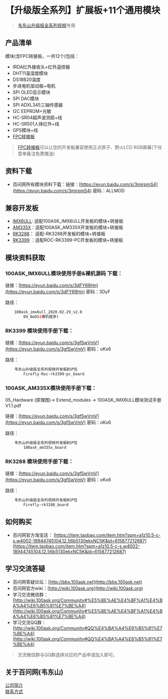 # 【升级版全系列】扩展板+11个通用模块
> [韦东山升级版全系列视频](http://weidongshan.gitee.io/informationdownloadcenter/documentation/videos_tutorial/embedded_linux/full_range_phase1.html)专用

## 产品清单
模块(含FPC转接板，一共12个)包括：
- IRDA红外接收头+红外遥控器
- DHT11温湿度模块
- DS18B20温度
- 步进电机驱动板+电机
- SPI OLED显示模块
- SPI DAC模块
- SPI ADXL345三轴传感器
- I2C EEPROM+光敏
- HC-SR04超声波测距+线
- HC-SR501人体红外+线
- GPS模块+线
- [FPC转接板](http://wiki.100ask.org/How_to_use_fpc_adapter_board)

> [FPC转接板](http://wiki.100ask.org/How_to_use_fpc_adapter_board)可以让您的开发板兼容使用正点原子、野火LCD RGB屏幕(下任意单备注免费赠送)

## 资料下载
- 百问网所有模块资料下载：链接：[https://eyun.baidu.com/s/3mjrpmS4](https://eyun.baidu.com/s/3mjrpmS4) 密码：ALLMOD

## 兼容开发板
- [IMX6ULL](https://item.taobao.com/item.htm?spm=a1z10.5-c-s.w4002-18944745104.12.6c896036i1SlFl&id=610613585935):  适配100ASK_IMX6ULL开发板的模块+转接板
- [AM335X](https://item.taobao.com/item.htm?spm=a1z10.5-c-s.w4002-18944745104.12.4f45656ctZqneh&id=601709849721)：适配100ASK_AM335X开发板的模块+转接板
- [RK3288](https://100ask.taobao.com/category-1475461376.htm?spm=a1z10.5-c-s.w4010-22661840056.34.1a5a4c7aykAzVA&search=y&parentCatId=160544246&parentCatName=%CB%F9%D3%D0%BF%AA%B7%A2%B0%E5&catName=RK3288%BF%AA%B7%A2%B0%E5#bd)： 适配-RK3288开发板的模块+转接板
- [RK3399](https://item.taobao.com/item.htm?spm=a1z10.5-c-s.w4002-18944745104.12.2ad35e6dtSSKEP&id=601124209964) ：适配ROC-RK3399-PC开发板的模块+转接板



## 模块资料获取
### 100ASK_IMX6ULL模块使用手册&裸机源码 下载：

链接：[https://eyun.baidu.com/s/3dFY69Hn](https://eyun.baidu.com/s/3dFY69Hn) 密码：3DyF

路径：

```bash
	100ask_imx6ull_2020.02.29_v2.0
		09_NoOS(裸机程序)
```

### RK3399 模块使用手册下载：

链接：[https://eyun.baidu.com/s/3gfSwVmV](https://eyun.baidu.com/s/3gfSwVmV) 密码：oKx6

路径：

```bash
	韦东山升级版全系列视频开发板BSP包
		Firefly-Roc-rk3399-pc_board
```


### 100ASK_AM335X模块使用手册下载：

05_Hardware (原理图)-> Extend_modules -> 100ASK_IMX6ULL模块测试手册V1.1.pdf

链接：[https://eyun.baidu.com/s/3gfSwVmV](https://eyun.baidu.com/s/3gfSwVmV) 密码：oKx6

路径：

```bash
	韦东山升级版全系列视频开发板BSP包
		100ask_am335x_board
```

### RK3288 模块使用手册下载：

链接：[https://eyun.baidu.com/s/3gfSwVmV](https://eyun.baidu.com/s/3gfSwVmV) 密码：oKx6

路径：

```bash
	韦东山升级版全系列视频开发板BSP包
		Firefly-rk3288_board
```

## 如何购买
- 百问网官方淘宝店： [https://item.taobao.com/item.htm?spm=a1z10.5-c-s.w4002-18944745104.12.56b5130ekxNC5K&id=615877212687](https://item.taobao.com/item.htm?spm=a1z10.5-c-s.w4002-18944745104.12.56b5130ekxNC5K&id=615877212687)

## 学习交流答疑
- 百问网答疑论坛：[http://bbs.100ask.net](http://bbs.100ask.net)
- 百问网官方wiki：[http://wiki.100ask.org](http://wiki.100ask.org)
- 学习交流微信群：[http://wiki.100ask.org/Community#%E5%BE%AE%E4%BF%A1%E4%BA%A4%E6%B5%81%E7%BE%A4](http://wiki.100ask.org/Community#%E5%BE%AE%E4%BF%A1%E4%BA%A4%E6%B5%81%E7%BE%A4)
- 学习交流QQ群：  [http://wiki.100ask.org/Community#QQ%E4%BA%A4%E6%B5%81%E7%BE%A4](http://wiki.100ask.org/Community#QQ%E4%BA%A4%E6%B5%81%E7%BE%A4)

> 交流微信群与QQ群选择对应的产品申请加入即可。

## 关于百问网(韦东山)
[公司简介](http://weidongshan.gitee.io/informationdownloadcenter/documentation/AboutUs/aboutus.html)  <br>
[联系方式](http://weidongshan.gitee.io/informationdownloadcenter/documentation/AboutUs/aboutus.html#id2)
